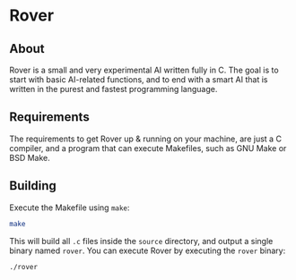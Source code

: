 # Rover
## About
Rover is a small and very experimental AI written fully in C. The goal is to start with basic AI-related functions, and to end with a smart AI that is written in the purest and fastest programming language.
## Requirements
The requirements to get Rover up & running on your machine, are just a C compiler, and a program that can execute Makefiles, such as GNU Make or BSD Make.
## Building
Execute the Makefile using `make`:
```sh
make
```
This will build all `.c` files inside the `source` directory, and output a single binary named `rover`.
You can execute Rover by executing the `rover` binary:
```sh
./rover
```